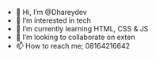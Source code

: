 - 👋 Hi, I’m @Dhareydev
- 👀 I’m interested in tech
- 🌱 I’m currently learning HTML, CSS & JS
- 💞️ I’m looking to collaborate on exten
- 📫 How to reach me; 08164216642

<!---
Dhareydev/Dhareydev is a ✨ special ✨ repository because its `README.md` (this file) appears on your GitHub profile.
You can click the Preview link to take a look at your changes.
--->
